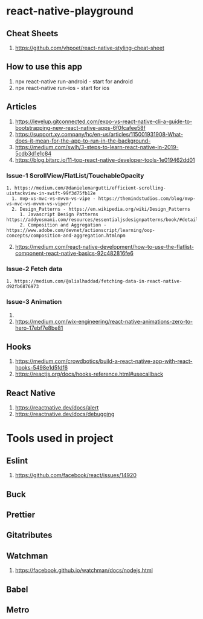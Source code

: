 # react-native-playground

## Cheat Sheets

1. https://github.com/vhpoet/react-native-styling-cheat-sheet

## How to use this app

1. npx react-native run-android - start for android
2. npx react-native run-ios - start for ios

## Articles

1. https://levelup.gitconnected.com/expo-vs-react-native-cli-a-guide-to-bootstrapping-new-react-native-apps-6f0fcafee58f
2. https://support.xy.company/hc/en-us/articles/115001931908-What-does-it-mean-for-the-app-to-run-in-the-background-
3. https://medium.com/swlh/3-steps-to-learn-react-native-in-2019-5cdb3d1e1c84
4. https://blog.bitsrc.io/11-top-react-native-developer-tools-1e019462dd01

### Issue-1 ScrollView/FlatList/TouchableOpacity

    1. https://medium.com/@danielemargutti/efficient-scrolling-uistackview-in-swift-99f3d75fb12e
      1. mvp-vs-mvc-vs-mvvm-vs-vipe - https://themindstudios.com/blog/mvp-vs-mvc-vs-mvvm-vs-viper/
      2. Design_Patterns - https://en.wikipedia.org/wiki/Design_Patterns
         1. Javascript Design Patterns https://addyosmani.com/resources/essentialjsdesignpatterns/book/#detailnamespacing
         2. Composition and Aggregation - https://www.adobe.com/devnet/actionscript/learning/oop-concepts/composition-and-aggregation.htmlnpm

2.  https://medium.com/react-native-development/how-to-use-the-flatlist-component-react-native-basics-92c482816fe6

### Issue-2 Fetch data

    1. https://medium.com/@alialhaddad/fetching-data-in-react-native-d92fb6876973

### Issue-3 Animation

1.
2. https://medium.com/wix-engineering/react-native-animations-zero-to-hero-17ebf7e8be81

## Hooks

1. https://medium.com/crowdbotics/build-a-react-native-app-with-react-hooks-5498e1d5fdf6
2. https://reactjs.org/docs/hooks-reference.html#usecallback

## React Native

1. https://reactnative.dev/docs/alert
2. https://reactnative.dev/docs/debugging

# Tools used in project

## Eslint

1. https://github.com/facebook/react/issues/14920

## Buck

## Prettier

## Gitatributes

## Watchman

1. https://facebook.github.io/watchman/docs/nodejs.html

## Babel

## Metro
